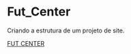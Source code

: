 # Fut_Center
 Criando a estrutura de um projeto de site.

<a href="https://gilvando141.github.io/FUT_CENTER/Fut_Center.html">FUT CENTER </a>